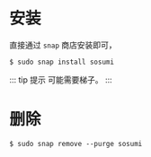 # 安装

直接通过 `snap` 商店安装即可，

```shell
$ sudo snap install sosumi
```

::: tip 提示
可能需要梯子。
:::

# 删除

```shell
$ sudo snap remove --purge sosumi
```